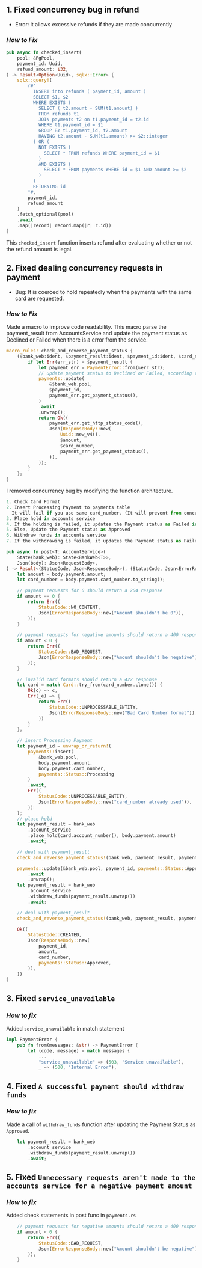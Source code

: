 ## 1. Fixed concurrency bug in refund
- Error: it allows excessive refunds if they are made concurrently

### *How to Fix*
```rust
pub async fn checked_insert(
    pool: &PgPool,
    payment_id: Uuid,
    refund_amount: i32,
) -> Result<Option<Uuid>, sqlx::Error> {
    sqlx::query!(
        r#"
          INSERT into refunds ( payment_id, amount )
          SELECT $1, $2
          WHERE EXISTS (
            SELECT ( t2.amount - SUM(t1.amount) ) 
            FROM refunds t1 
            JOIN payments t2 on t1.payment_id = t2.id 
            WHERE t1.payment_id = $1 
            GROUP BY t1.payment_id, t2.amount
            HAVING t2.amount - SUM(t1.amount) >= $2::integer
          ) OR (
            NOT EXISTS (
              SELECT * FROM refunds WHERE payment_id = $1
            )
            AND EXISTS (
              SELECT * FROM payments WHERE id = $1 AND amount >= $2
            )
          )
          RETURNING id
        "#,
        payment_id,
        refund_amount
    )
    .fetch_optional(pool)
    .await
    .map(|record| record.map(|r| r.id))
}
```

This `checked_insert` function inserts refund after evaluating whether or not the refund amount is legal.

## 2. Fixed dealing concurrency requests in payment
- Bug: It is coerced to hold repeatedly when the payments with the same card are requested.

### *How to Fix*
Made a macro to improve code readability.
This macro parse the payment_result from AccountsService and update the payment status as Declined or Failed when there is a error from the service.

```rust
macro_rules! check_and_reverse_payment_status {
    ($bank_web:ident, $payment_result:ident, $payment_id:ident, $card_number:ident, $amount:ident ) => {
        if let Err(err_str) = $payment_result {
            let payment_err = PaymentError::from(&err_str);
            // update payment status to Declined or Failed, according to the payment_err type
            payments::update(
                &$bank_web.pool,
                $payment_id,
                payment_err.get_payment_status(),
            )
            .await
            .unwrap();
            return Ok((
                payment_err.get_http_status_code(),
                Json(ResponseBody::new(
                    Uuid::new_v4(),
                    $amount,
                    $card_number,
                    payment_err.get_payment_status(),
                )),
            ));
        }
    };
}
```
I removed concurrency bug by modifying the function architecture.
<br>
```javascript
1. Check Card Format
2. Insert Processing Payment to payments table
  It will fail if you use same card_number. (It will prevent from concurrent requests with the same card_number.)
3. Place hold in accounts service
4. If the holding is failed, it updates the Payment status as Failed in table
5. Else, Update the Payment status as Approved
6. Withdraw funds in accounts service
7. If the withdrawing is failed, it updates the Payment status as Failed in table and also it releases holding
```
```rust
pub async fn post<T: AccountService>(
    State(bank_web): State<BankWeb<T>>,
    Json(body): Json<RequestBody>,
) -> Result<(StatusCode, Json<ResponseBody>), (StatusCode, Json<ErrorResponseBody>)> {
    let amount = body.payment.amount;
    let card_number = body.payment.card_number.to_string();

    // payment requests for 0 should return a 204 response
    if amount == 0 {
        return Err((
            StatusCode::NO_CONTENT,
            Json(ErrorResponseBody::new("Amount shouldn't be 0")),
        ));
    }

    // payment requests for negative amounts should return a 400 response
    if amount < 0 {
        return Err((
            StatusCode::BAD_REQUEST,
            Json(ErrorResponseBody::new("Amount shouldn't be negative")),
        ));
    }

    // invalid card formats should return a 422 response
    let card = match Card::try_from(card_number.clone()) {
        Ok(c) => c,
        Err(_e) => {
            return Err((
                StatusCode::UNPROCESSABLE_ENTITY,
                Json(ErrorResponseBody::new("Bad Card Number format")),
            ))
        }
    };

    // insert Processing Payment
    let payment_id = unwrap_or_return!(
        payments::insert(
            &bank_web.pool,
            body.payment.amount,
            body.payment.card_number,
            payments::Status::Processing
        )
        .await,
        Err((
            StatusCode::UNPROCESSABLE_ENTITY,
            Json(ErrorResponseBody::new("card_number already used")),
        ))
    );
    // place hold
    let payment_result = bank_web
        .account_service
        .place_hold(card.account_number(), body.payment.amount)
        .await;

    // deal with payment_result
    check_and_reverse_payment_status!(bank_web, payment_result, payment_id, card_number, amount);

    payments::update(&bank_web.pool, payment_id, payments::Status::Approved)
        .await
        .unwrap();
    let payment_result = bank_web
        .account_service
        .withdraw_funds(payment_result.unwrap())
        .await;

    // deal with payment_result
    check_and_reverse_payment_status!(bank_web, payment_result, payment_id, card_number, amount);

    Ok((
        StatusCode::CREATED,
        Json(ResponseBody::new(
            payment_id,
            amount,
            card_number,
            payments::Status::Approved,
        )),
    ))
}
```
## 3. Fixed `service_unavailable`
### *How to fix*
Added `service_unavailable` in match statement
```rust
impl PaymentError {
    pub fn from(messages: &str) -> PaymentError {
        let (code, message) = match messages {
            ...
            "service_unavailable" => (503, "Service unavailable"),
            _ => (500, "Internal Error"),
```

## 4. Fixed `A successful payment should withdraw funds`
### *How to fix*
Made a call of `withdraw_funds` function after updating the Payment Status as `Approved`.
```rust
    let payment_result = bank_web
        .account_service
        .withdraw_funds(payment_result.unwrap())
        .await;
```

## 5. Fixed `Unnecessary requests aren't made to the accounts service for a negative payment amount`
### *How to fix*
Added check statements in post func in `payments.rs`
```rust
    // payment requests for negative amounts should return a 400 response
    if amount < 0 {
        return Err((
            StatusCode::BAD_REQUEST,
            Json(ErrorResponseBody::new("Amount shouldn't be negative")),
        ));
    }
```
